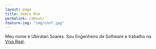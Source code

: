 ```yaml
---
layout: page
title: Sobre Mim
permalink: /about/
feature-img: "img/conf.jpg"
---
```


Meu nome é Ubiratan Soares. Sou Engenheiro de Software e trabalho na [Viva Real](http://vivareal.com.br).
